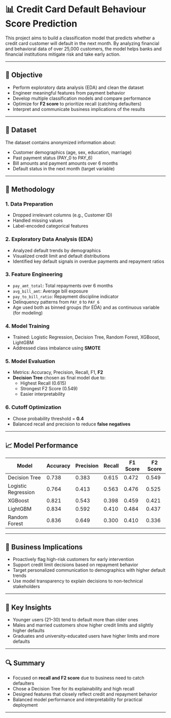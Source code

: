 # 📊 Credit Card Default Behaviour Score Prediction

This project aims to build a classification model that predicts whether a credit card customer will default in the next month. By analyzing financial and behavioral data of over 25,000 customers, the model helps banks and financial institutions mitigate risk and take early action.

---

## 🧠 Objective

- Perform exploratory data analysis (EDA) and clean the dataset
- Engineer meaningful features from payment behavior
- Develop multiple classification models and compare performance
- Optimize for **F2 score** to prioritize recall (catching defaulters)
- Interpret and communicate business implications of the results

---

## 📁 Dataset

The dataset contains anonymized information about:
- Customer demographics (age, sex, education, marriage)
- Past payment status (PAY_0 to PAY_6)
- Bill amounts and payment amounts over 6 months
- Default status in the next month (target variable)

---

## 🔧 Methodology

### 1. Data Preparation
- Dropped irrelevant columns (e.g., Customer ID)
- Handled missing values
- Label-encoded categorical features

### 2. Exploratory Data Analysis (EDA)
- Analyzed default trends by demographics
- Visualized credit limit and default distributions
- Identified key default signals in overdue payments and repayment ratios

### 3. Feature Engineering
- `pay_amt_total`: Total repayments over 6 months
- `avg_bill_amt`: Average bill exposure
- `pay_to_bill_ratio`: Repayment discipline indicator
- Delinquency patterns from `PAY_0` to `PAY_6`
- Age used both as binned groups (for EDA) and as continuous variable (for modeling)

### 4. Model Training
- Trained: Logistic Regression, Decision Tree, Random Forest, XGBoost, LightGBM
- Addressed class imbalance using **SMOTE**

### 5. Model Evaluation
- Metrics: Accuracy, Precision, Recall, F1, **F2**
- **Decision Tree** chosen as final model due to:
  - Highest Recall (0.615)
  - Strongest F2 Score (0.549)
  - Easier interpretability

### 6. Cutoff Optimization
- Chose probability threshold = **0.4**
- Balanced recall and precision to reduce **false negatives**

---

## 📈 Model Performance

| Model              | Accuracy | Precision | Recall | F1 Score | F2 Score |
|--------------------|----------|-----------|--------|----------|----------|
| Decision Tree      | 0.738    | 0.383     | 0.615  | 0.472    | 0.549    |
| Logistic Regression| 0.764    | 0.413     | 0.563  | 0.476    | 0.525    |
| XGBoost            | 0.821    | 0.543     | 0.398  | 0.459    | 0.421    |
| LightGBM           | 0.834    | 0.592     | 0.410  | 0.484    | 0.437    |
| Random Forest      | 0.836    | 0.649     | 0.300  | 0.410    | 0.336    |

---

## 💼 Business Implications

- Proactively flag high-risk customers for early intervention
- Support credit limit decisions based on repayment behavior
- Target personalized communication to demographics with higher default trends
- Use model transparency to explain decisions to non-technical stakeholders

---

## 📌 Key Insights

- Younger users (21–30) tend to default more than older ones
- Males and married customers show higher credit limits and slightly higher defaults
- Graduates and university-educated users have higher limits and more defaults

---

## 🔍 Summary

- Focused on **recall and F2 score** due to business need to catch defaulters
- Chose a Decision Tree for its explainability and high recall
- Designed features that closely reflect credit and repayment behavior
- Balanced model performance and interpretability for practical deployment

---


